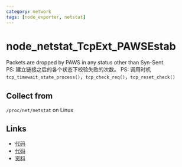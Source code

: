 ```yaml
---
category: network
tags: [node_exporter, netstat]
---
```

# node_netstat_TcpExt_PAWSEstab

Packets are dropped by PAWS in any status other than Syn-Sent.  
PS: 建立链接之后的各个状态下校验失败的次数。
PS: 调用时机`tcp_timewait_state_process()`，`tcp_check_req()`，`tcp_reset_check()`

## Collect from

`/proc/net/netstat` on Linux

## Links

- [代码](https://github.com/prometheus/node_exporter/blob/master/collector/netstat_linux.go#L97)
- [代码](https://github.com/torvalds/linux/blob/master/net/ipv4/tcp_input.c#L6066)
- [资料](https://github.com/moooofly/MarkSomethingDown/blob/master/Linux/TCP%20%E7%9B%B8%E5%85%B3%E7%BB%9F%E8%AE%A1%E4%BF%A1%E6%81%AF%E8%AF%A6%E8%A7%A3.md)
